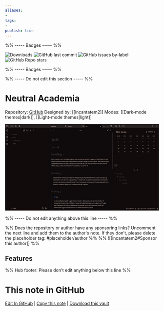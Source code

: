 ```yaml
---
aliases:
- 
tags: 
- 
publish: true
---
```


%% ----- Badges ----- %%

![Downloads](https://img.shields.io/badge/downloads-1092-573E7A?style=for-the-badge&logo=)
![GitHub last commit](https://img.shields.io/github/last-commit/incantatem2/Obsidian-neutral-academia?color=573E7A&label=last%20update&logo=github&style=for-the-badge)
![GitHub issues by-label](https://img.shields.io/github/issues/incantatem2/Obsidian-neutral-academia/help%20wanted?color=573E7A&logo=github&style=for-the-badge) 
![GitHub Repo stars](https://img.shields.io/github/stars/incantatem2/Obsidian-neutral-academia?color=573E7A&logo=github&style=for-the-badge)

%% ----- Badges ----- %%

%% ----- Do not edit this section ----- %%

# Neutral Academia

Repository: [GitHub](https://github.com/incantatem2/Obsidian-neutral-academia)
Designed by: [[incantatem2]]
Modes: [[Dark-mode themes|dark]], [[Light-mode themes|light]]



![screenshot](https://github.com/incantatem2/Obsidian-neutral-academia/raw/HEAD/images/neutralacademia-dark-thumbnail.jpg)

%% ----- Do not edit anything above this line ----- %% 

%% Does the repository or author have any sponsoring links? Uncomment the next line and add them to the author's note. If they don't, please delete the placeholder tag: #placeholder/author %%
%% ![[incantatem2#Sponsor this author]] %%


## Features



%% Hub footer: Please don't edit anything below this line %%

# This note in GitHub

<span class="git-footer">[Edit In GitHub](https://github.dev/obsidian-community/obsidian-hub/blob/main/02%20-%20Community%20Expansions/02.05%20All%20Community%20Expansions/Themes/Neutral%20Academia.md "git-hub-edit-note") | [Copy this note](https://raw.githubusercontent.com/obsidian-community/obsidian-hub/main/02%20-%20Community%20Expansions/02.05%20All%20Community%20Expansions/Themes/Neutral%20Academia.md "git-hub-copy-note") | [Download this vault](https://github.com/obsidian-community/obsidian-hub/archive/refs/heads/main.zip "git-hub-download-vault") </span>
